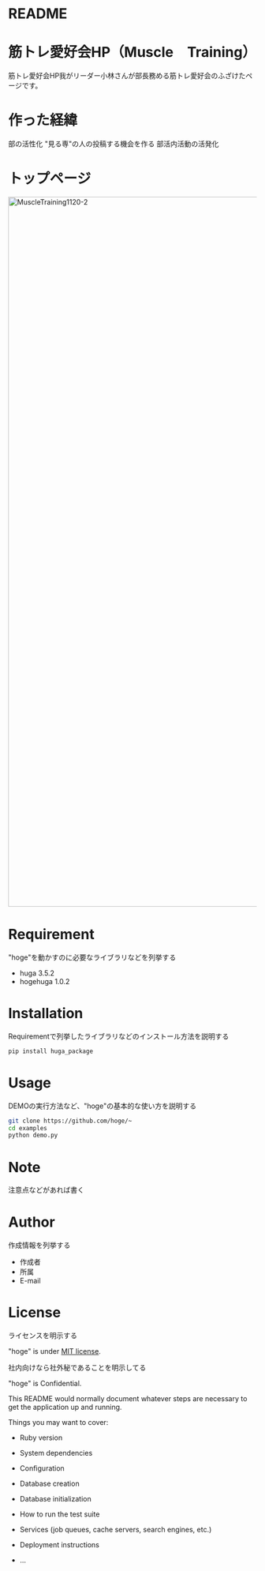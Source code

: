 # README
# 筋トレ愛好会HP（Muscle　Training）
 
筋トレ愛好会HP我がリーダー小林さんが部長務める筋トレ愛好会のふざけたページです。
 
# 作った経緯
 部の活性化
 "見る専"の人の投稿する機会を作る
 部活内活動の活発化
 
# トップページ

 <img width="1438" alt="MuscleTraining1120-2" src="https://user-images.githubusercontent.com/69971834/101281574-1010c280-3813-11eb-9e73-4966389af32f.png">
 
# Requirement
 
"hoge"を動かすのに必要なライブラリなどを列挙する
 
* huga 3.5.2
* hogehuga 1.0.2
 
# Installation
 
Requirementで列挙したライブラリなどのインストール方法を説明する
 
```bash
pip install huga_package
```
 
# Usage
 
DEMOの実行方法など、"hoge"の基本的な使い方を説明する
 
```bash
git clone https://github.com/hoge/~
cd examples
python demo.py
```
 
# Note
 
注意点などがあれば書く
 
# Author
 
作成情報を列挙する
 
* 作成者
* 所属
* E-mail
 
# License
ライセンスを明示する
 
"hoge" is under [MIT license](https://en.wikipedia.org/wiki/MIT_License).
 
社内向けなら社外秘であることを明示してる
 
"hoge" is Confidential.

This README would normally document whatever steps are necessary to get the
application up and running.

Things you may want to cover:

* Ruby version

* System dependencies

* Configuration

* Database creation

* Database initialization

* How to run the test suite

* Services (job queues, cache servers, search engines, etc.)

* Deployment instructions

* ...
